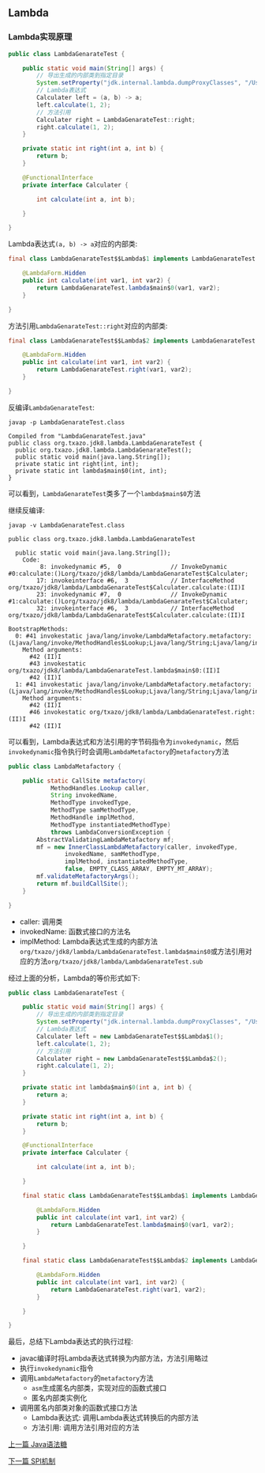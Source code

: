 ## Lambda

### Lambda实现原理

```java
public class LambdaGenarateTest {

    public static void main(String[] args) {
        // 导出生成的内部类到指定目录
        System.setProperty("jdk.internal.lambda.dumpProxyClasses", "/Users/txazo/TxazoProject/java/target/classes");
        // Lambda表达式
        Calculater left = (a, b) -> a;
        left.calculate(1, 2);
        // 方法引用
        Calculater right = LambdaGenarateTest::right;
        right.calculate(1, 2);
    }

    private static int right(int a, int b) {
        return b;
    }

    @FunctionalInterface
    private interface Calculater {

        int calculate(int a, int b);

    }

}
```

Lambda表达式`(a, b) -> a`对应的内部类:

```java
final class LambdaGenarateTest$$Lambda$1 implements LambdaGenarateTest.Calculater {

    @LambdaForm.Hidden
    public int calculate(int var1, int var2) {
        return LambdaGenarateTest.lambda$main$0(var1, var2);
    }

}
```

方法引用`LambdaGenarateTest::right`对应的内部类:

```java
final class LambdaGenarateTest$$Lambda$2 implements LambdaGenarateTest.Calculater {

    @LambdaForm.Hidden
    public int calculate(int var1, int var2) {
        return LambdaGenarateTest.right(var1, var2);
    }

}
```

反编译`LambdaGenarateTest`:

```linux
javap -p LambdaGenarateTest.class
```

```console
Compiled from "LambdaGenarateTest.java"
public class org.txazo.jdk8.lambda.LambdaGenarateTest {
  public org.txazo.jdk8.lambda.LambdaGenarateTest();
  public static void main(java.lang.String[]);
  private static int right(int, int);
  private static int lambda$main$0(int, int);
}
```

可以看到，`LambdaGenarateTest`类多了一个`lambda$main$0`方法

继续反编译:

```linux
javap -v LambdaGenarateTest.class
```

```console
public class org.txazo.jdk8.lambda.LambdaGenarateTest

  public static void main(java.lang.String[]);
    Code:
         8: invokedynamic #5,  0              // InvokeDynamic #0:calculate:()Lorg/txazo/jdk8/lambda/LambdaGenarateTest$Calculater;
        17: invokeinterface #6,  3            // InterfaceMethod org/txazo/jdk8/lambda/LambdaGenarateTest$Calculater.calculate:(II)I
        23: invokedynamic #7,  0              // InvokeDynamic #1:calculate:()Lorg/txazo/jdk8/lambda/LambdaGenarateTest$Calculater;
        32: invokeinterface #6,  3            // InterfaceMethod org/txazo/jdk8/lambda/LambdaGenarateTest$Calculater.calculate:(II)I

BootstrapMethods:
  0: #41 invokestatic java/lang/invoke/LambdaMetafactory.metafactory:(Ljava/lang/invoke/MethodHandles$Lookup;Ljava/lang/String;Ljava/lang/invoke/MethodType;Ljava/lang/invoke/MethodType;Ljava/lang/invoke/MethodHandle;Ljava/lang/invoke/MethodType;)Ljava/lang/invoke/CallSite;
    Method arguments:
      #42 (II)I
      #43 invokestatic org/txazo/jdk8/lambda/LambdaGenarateTest.lambda$main$0:(II)I
      #42 (II)I
  1: #41 invokestatic java/lang/invoke/LambdaMetafactory.metafactory:(Ljava/lang/invoke/MethodHandles$Lookup;Ljava/lang/String;Ljava/lang/invoke/MethodType;Ljava/lang/invoke/MethodType;Ljava/lang/invoke/MethodHandle;Ljava/lang/invoke/MethodType;)Ljava/lang/invoke/CallSite;
    Method arguments:
      #42 (II)I
      #46 invokestatic org/txazo/jdk8/lambda/LambdaGenarateTest.right:(II)I
      #42 (II)I
```

可以看到，Lambda表达式和方法引用的字节码指令为`invokedynamic`，然后`invokedynamic`指令执行时会调用`LambdaMetafactory`的`metafactory`方法

```java
public class LambdaMetafactory {

    public static CallSite metafactory(
            MethodHandles.Lookup caller,
            String invokedName,
            MethodType invokedType,
            MethodType samMethodType,
            MethodHandle implMethod,
            MethodType instantiatedMethodType)
            throws LambdaConversionException {
        AbstractValidatingLambdaMetafactory mf;
        mf = new InnerClassLambdaMetafactory(caller, invokedType,
                invokedName, samMethodType,
                implMethod, instantiatedMethodType,
                false, EMPTY_CLASS_ARRAY, EMPTY_MT_ARRAY);
        mf.validateMetafactoryArgs();
        return mf.buildCallSite();
    }

}
```

* caller: 调用类
* invokedName: 函数式接口的方法名
* implMethod: Lambda表达式生成的内部方法`org/txazo/jdk8/lambda/LambdaGenarateTest.lambda$main$0`或方法引用对应的方法`org/txazo/jdk8/lambda/LambdaGenarateTest.sub`

经过上面的分析，Lambda的等价形式如下:

```java
public class LambdaGenarateTest {

    public static void main(String[] args) {
        // 导出生成的内部类到指定目录
        System.setProperty("jdk.internal.lambda.dumpProxyClasses", "/Users/txazo/TxazoProject/java/target/classes");
        // Lambda表达式
        Calculater left = new LambdaGenarateTest$$Lambda$1();
        left.calculate(1, 2);
        // 方法引用
        Calculater right = new LambdaGenarateTest$$Lambda$2();
        right.calculate(1, 2);
    }

    private static int lambda$main$0(int a, int b) {
        return a;
    }

    private static int right(int a, int b) {
        return b;
    }

    @FunctionalInterface
    private interface Calculater {

        int calculate(int a, int b);

    }

    final static class LambdaGenarateTest$$Lambda$1 implements LambdaGenarateTest.Calculater {

        @LambdaForm.Hidden
        public int calculate(int var1, int var2) {
            return LambdaGenarateTest.lambda$main$0(var1, var2);
        }

    }

    final static class LambdaGenarateTest$$Lambda$2 implements LambdaGenarateTest.Calculater {

        @LambdaForm.Hidden
        public int calculate(int var1, int var2) {
            return LambdaGenarateTest.right(var1, var2);
        }

    }

}
```

最后，总结下Lambda表达式的执行过程:

* javac编译时将Lambda表达式转换为内部方法，方法引用略过
* 执行`invokedynamic`指令
* 调用`LambdaMetafactory`的`metafactory`方法
    * `asm`生成匿名内部类，实现对应的函数式接口
    * 匿名内部类实例化
* 调用匿名内部类对象的函数式接口方法
    * Lambda表达式: 调用Lambda表达式转换后的内部方法
    * 方法引用: 调用方法引用对应的方法


[上一篇 Java语法糖](2-Java基础/Java语法糖.md)

[下一篇 SPI机制](2-Java基础/SPI机制.md)
